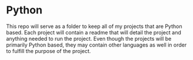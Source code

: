 # Python

This repo will serve as a folder to keep all of my projects that are Python based. Each project will contain a readme that will detail the project
and anything needed to run the project. Even though the projects will be primarily Python based, they may contain other languages as well in order to fulfill
the purpose of the project.

